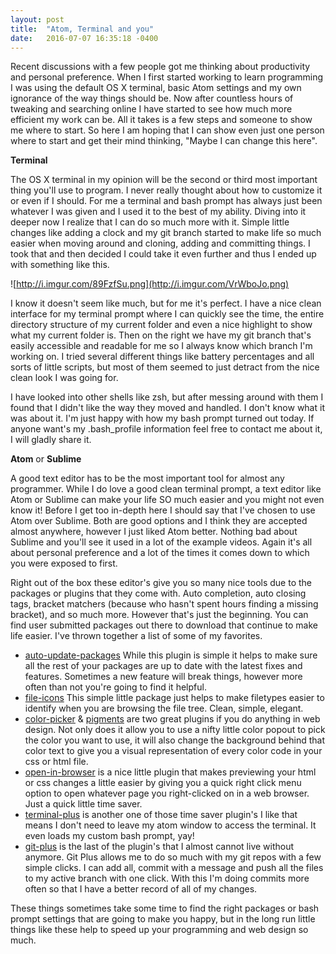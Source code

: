 ```yaml
---
layout: post
title:  "Atom, Terminal and you"
date:   2016-07-07 16:35:18 -0400
---
```



Recent discussions with a few people got me thinking about productivity and personal preference. When I first started working to learn programming I was using the default OS X terminal, basic Atom settings and my own ignorance of the way things should be. Now after countless hours of tweaking and searching online I have started to see how much more efficient my work can be. All it takes is a few steps and someone to show me where to start. So here I am hoping that I can show even just one person where to start and get their mind thinking, "Maybe I can change this here".


**Terminal**

The OS X terminal in my opinion will be the second or third most important thing you'll use to program. I never really thought about how to customize it or even if I should. For me a terminal and bash prompt has always just been whatever I was given and I used it to the best of my ability. Diving into it deeper now I realize that I can do so much more with it.  Simple little changes like adding a clock and my git branch started to make life so much easier when moving around and cloning, adding and committing things. I took that and then decided I could take it even further and thus I ended up with something like this.

![http://i.imgur.com/89FzfSu.png](http://i.imgur.com/VrWboJo.png)

I know it doesn't seem like much, but for me it's perfect. I have a nice clean interface for my terminal prompt where I can quickly see the time, the entire directory structure of my current folder and even a nice highlight to show what my current folder is. Then on the right we have my git branch that's easily accessible and readable for me so I always know which branch I'm working on. I tried several different things like battery percentages and all sorts of little scripts, but most of them seemed to just detract from the nice clean look I was going for.

I have looked into other shells like zsh, but after messing around with them I found that I didn't like the way they moved and handled. I don't know what it was about it. I'm just happy with how my bash prompt turned out today. If anyone want's my .bash_profile information feel free to contact me about it, I will gladly share it.


**Atom** or **Sublime**

A good text editor has to be the most important tool for almost any programmer. While I do love a good clean terminal prompt, a text editor like Atom or Sublime can make your life SO much easier and you might not even know it!  Before I get too in-depth here I should say that I've chosen to use Atom over Sublime. Both are good options and I think they are accepted almost anywhere, however I just liked Atom better. Nothing bad about Sublime and you'll see it used in a lot of the example videos. Again it's all about personal preference and a lot of the times it comes down to which you were exposed to first.

Right out of the box these editor's give you so many nice tools due to the packages or plugins that they come with. Auto completion, auto closing tags, bracket matchers (because who hasn't spent hours finding a missing bracket), and so much more. However that's just the beginning. You can find user submitted packages out there to download that continue to make life easier. I've thrown together a list of some of my favorites.

* [auto-update-packages](https://atom.io/packages/auto-update-packages) While this plugin is simple it helps to make sure all the rest of your packages are up to date with the latest fixes and features. Sometimes a new feature will break things, however more often than not you're going to find it helpful.
* [file-icons](https://atom.io/packages/file-icons) This simple little package just helps to make filetypes easier to identify when you are browsing the file tree. Clean, simple, elegant.
* [color-picker](https://atom.io/packages/color-picker) & [pigments](https://atom.io/packages/pigments) are two great plugins if you do anything in web design. Not only does it allow you to use a nifty little color popout to pick the color you want to use, it will also change the background behind that color text to give you a visual representation of every color code in your css or html file.
* [open-in-browser](https://atom.io/packages/open-in-browser) is a nice little plugin that makes previewing your html or css changes a little easier by giving you a quick right click menu option to open whatever page you right-clicked on in a web browser. Just a quick little time saver.
* [terminal-plus](https://atom.io/packages/terminal-plus) is another one of those time saver plugin's I like that means I don't need to leave my atom window to access the terminal. It even loads my custom bash prompt, yay!
* [git-plus](https://atom.io/packages/git-plus) is the last of the plugin's that I almost cannot live without anymore. Git Plus allows me to do so much with my git repos with a few simple clicks. I can add all, commit with a message and push all the files to my active branch with one click.  With this I'm doing commits more often so that I have a better record of all of my changes.


These things sometimes take some time to find the right packages or bash prompt settings that are going to make you happy, but in the long run little things like these help to speed up your programming and web design so much. 

